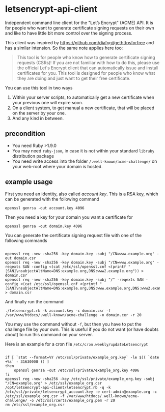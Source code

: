 # letsencrypt-api-client
Independent command line client for the "Let’s Encrypt" (ACME) API. It is for people who want to generate certificate signing requests on their own and like to have little bit more control over the signing process.

This client was inspired by https://github.com/diafygi/gethttpsforfree and has a similar intension. So the same note applies here too:

> This tool is for people who know how to generate certificate signing requests (CSRs)! If you are not familiar with how to do this, please use the official Let's Encrypt client that can automatically issue and install certificates for you. This tool is designed for people who know what they are doing and just want to get their free certificate.

You can use this tool in two ways

 1. Within your server scripts, to automatically get a new certificate when your previous one will expire soon.
 2. On a client system, to get manual a new certificate, that will be placed on the server by your one.
 3. And any kind in between.

## precondition
 * You need Ruby >1.9.0
 * You may need <code>ruby-json</code>, in case it is not within your standard <code>libruby</code> distribution package
 * You need write access into the folder <code>/.well-known/acme-challenge/</code> on your web-root where your domain is hosted.

## example usage

First you need an identity, also called *account key*. This is a RSA key, which can be generated with the following command
<pre><code>openssl genrsa -out account.key 4096</code></pre>

Then you need a key for your domain you want a certificate for
<pre><code>openssl genrsa -out domain.key 4096</code></pre>

You can generate the certificate signing request file with one of the following commands
<pre><code>
openssl req -new -sha256 -key domain.key -subj "/CN=www.example.org" -out domain.csr
openssl req -new -sha256 -key domain.key -subj "/CN=www.example.org" -reqexts SAN -config <(cat /etc/ssl/openssl.cnf <(printf "[SAN]\nsubjectAltName=DNS:example.org,DNS:www2.example.org")) > domain.csr
openssl req -new -sha256 -key domain.key -subj "/" -reqexts SAN -config <(cat /etc/ssl/openssl.cnf <(printf "[SAN]\nsubjectAltName=DNS:example.org,DNS:www.example.org,DNS:www2.example.org")) > domain.csr
</code></pre>

And finally run the command
<pre><code>./letsencrypt.rb -k account.key -c domain.csr -f /var/www/htdocs/.well-known/acme-challenge -o domain.cer -r 20</code></pre>

You may use the command without <code>-f</code>, but then you have to put the challenge file by your own. This is useful if you do not want (or have doubts about) to run this command on your server.

Here is an example for a cron file <code>/etc/cron.weekly/updateLetsencrypt</code>
<pre><code>
if [ `stat --format=%Y /etc/ssl/private/example_org.key` -le $(( `date +%s` - 31630000 )) ]
then
    openssl genrsa -out /etc/ssl/private/example_org.key 4096
fi
openssl req -new -sha256 -key /etc/ssl/private/example_org.key -subj "/CN=example.org" > /etc/ssl/example_org.csr
/opt/letsencrypt-api-client/letsencrypt.rb -q -k /etc/ssl/private/letsencrypt_account.key -e cert-admin@example.org -c /etc/ssl/example_org.csr -f /var/www/htdocs/.well-known/acme-challenge/ -o /etc/ssl/certs/example_org.pem -r 20
rm /etc/ssl/example_org.csr
</code></pre>
